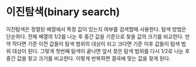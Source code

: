 # 이진탐색(binary search)

이진탐색은 정렬된 배열에서 특정 값이 있는지 여부를 검색할때 사용한다.
탐색 방법은 단순하다.
전체 배열의 1/2를 나눈 후 중간 값을 기준으로 찾을 값의 크기를 비교한다.
만약 작다면 기준 이전 값들이 탐색 범위의 대상이 되고 크다면 기준 이후 값들이 탐색 범위 대상이 된다.
그렇게 첫번째 탐색이 끝나면 앞서 찾은 탐색 범위를 다시 1/2로 나눈 후 중간 값을 찾고 크기를 비교한다.
이렇게 반복하면 결국에 맞는 값을 찾게 된다.

